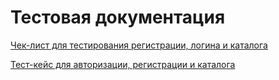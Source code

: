 # Тестовая документация
[Чек-лист для тестирования регистрации, логина и каталога](https://docs.google.com/spreadsheets/d/1Pbna6yEGXzehRvwJXh8FnPuwHyhJiewa/edit?usp=sharing&ouid=114278629348476283176&rtpof=true&sd=true)

[Тест-кейс для авторизации, регистрации и каталога](https://app.qase.io/project/G7?suite=212)
